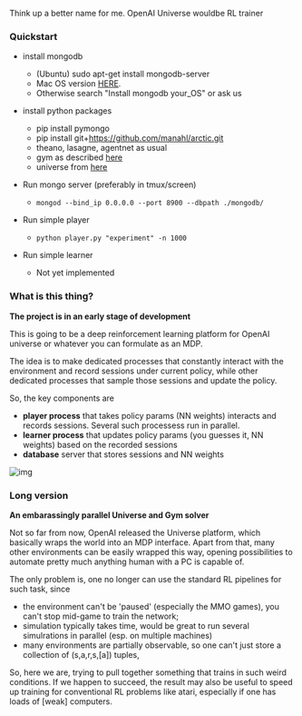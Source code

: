 Think up a better name for me. OpenAI Universe wouldbe RL trainer

### Quickstart
* install mongodb
  * (Ubuntu) sudo apt-get install mongodb-server 
  * Mac OS version [HERE](https://docs.mongodb.com/manual/tutorial/install-mongodb-on-os-x/). 
  * Otherwise search "Install mongodb your_OS" or ask us
* install python packages
  * pip install pymongo
  * pip install git+https://github.com/manahl/arctic.git
  * theano, lasagne, agentnet as usual
  * gym as described [here](https://github.com/openai/gym#installing-everything)
  * universe from [here](https://github.com/openai/universe)
  
* Run mongo server (preferably in tmux/screen)
  * `mongod --bind_ip 0.0.0.0 --port 8900 --dbpath ./mongodb/`
* Run simple player
  * `python player.py "experiment" -n 1000`
* Run simple learner
  * Not yet implemented


### What is this thing?

__The project is in an early stage of development__

This is going to be a deep reinforcement learning platform for OpenAI universe or whatever you can formulate as an MDP.

The idea is to make dedicated processes that constantly interact with the environment and record sessions under current policy, while other dedicated processes that sample those sessions and update the policy.

So, the key components are
* __player process__ that takes policy params (NN weights) interacts and records sessions. Several such processess run in parallel.
* __learner process__ that updates policy params (you guesses it, NN weights) based on the recorded sessions
* __database__ server that stores sessions and NN weights


![img](https://s23.postimg.org/cei1cd2iz/tinyverse_scheme.png)


### Long version

__An embarassingly parallel Universe and Gym solver__

Not so far from now, OpenAI released the Universe platform, which basically wraps the world into an MDP interface. Apart from that, many other environments can be easily wrapped this way, opening possibilities to automate pretty much anything human with a PC is capable of.

The only problem is, one no longer can use the standard RL pipelines for such task, since
- the environment can't be 'paused' (especially the MMO games), you can't stop mid-game to train the network;
- simulation typically takes time, would be great to run several simulrations in parallel (esp. on multiple machines)
- many environments are partially observable, so one can't just store a collection of (s,a,r,s,[a]) tuples,

So, here we are, trying to pull together something that trains in such weird conditions. If we happen to succeed, the result may also be useful to speed up training for conventional RL problems like atari, especially if one has loads of [weak] computers.


